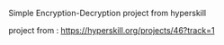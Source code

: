 Simple Encryption-Decryption project from hyperskill

project from : https://hyperskill.org/projects/46?track=1
